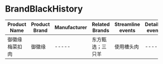 # BrandBlackHistory
| Product Name | Product Brand | Manufacturer| Related Brands | Streamline events | Detailed events |
| -------------| ------------- | ----------- | -------------- | ----------------- | --------------- |
| 御徽缘梅菜扣肉 | 御徽缘 | ----- | 东方甄选；三只羊 | 使用槽头肉 | ----- |
